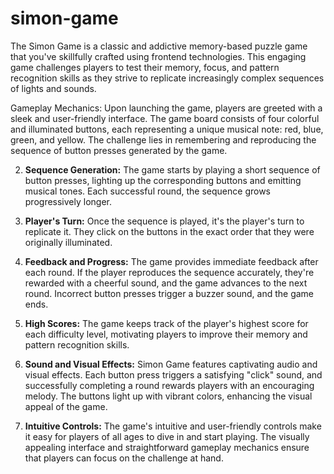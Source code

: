 # simon-game

The Simon Game is a classic and addictive memory-based puzzle game that you've skillfully crafted using frontend technologies. This engaging game challenges players to test their memory, focus, and pattern recognition skills as they strive to replicate increasingly complex sequences of lights and sounds.

Gameplay Mechanics:
Upon launching the game, players are greeted with a sleek and user-friendly interface. The game board consists of four colorful and illuminated buttons, each representing a unique musical note: red, blue, green, and yellow. The challenge lies in remembering and reproducing the sequence of button presses generated by the game.

2. **Sequence Generation:** The game starts by playing a short sequence of button presses, lighting up the corresponding buttons and emitting musical tones. Each successful round, the sequence grows progressively longer.

3. **Player's Turn:** Once the sequence is played, it's the player's turn to replicate it. They click on the buttons in the exact order that they were originally illuminated.

4. **Feedback and Progress:** The game provides immediate feedback after each round. If the player reproduces the sequence accurately, they're rewarded with a cheerful sound, and the game advances to the next round. Incorrect button presses trigger a buzzer sound, and the game ends.

5. **High Scores:** The game keeps track of the player's highest score for each difficulty level, motivating players to improve their memory and pattern recognition skills.

6. **Sound and Visual Effects:** Simon Game features captivating audio and visual effects. Each button press triggers a satisfying "click" sound, and successfully completing a round rewards players with an encouraging melody. The buttons light up with vibrant colors, enhancing the visual appeal of the game.

8. **Intuitive Controls:** The game's intuitive and user-friendly controls make it easy for players of all ages to dive in and start playing. The visually appealing interface and straightforward gameplay mechanics ensure that players can focus on the challenge at hand.
